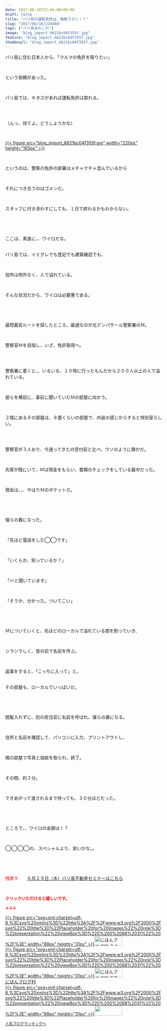 ```yaml
---
date: 2017-06-16T22:44:08+09:00
draft: false
title: "バリ島の運転免許は、賄賂でポン！？"
slug: "2017/06/16/224408"
tags: ["バリ島あれこれ"]
image: "blog_import_6621bc04f355f.jpg"
feature: "blog_import_6621bc04f355f.jpg"
thumbnail: "blog_import_6621bc04f355f.jpg"
---
```

<p>バリ島に住む日本人から、「クルマの免許を取りたい」</p><p> </p><p>という依頼があった。</p><p> </p><p>バリ島では、キタスがあれば運転免許は取れる。</p><p> </p><p><br/>（んっ、待てよ。どうしようかな）</p><p> </p><p><a href="blog_import_6621bc04f355f.jpg">{{< figure src="blog_import_6621bc04f355f.jpg" width="220px" height="165px" >}}</a></p><p> </p><p>というのは、警察の免許の部署はメチャクチャ混んでいるから</p><p> </p><p>それにつき合うのはゴメンだ。</p><p> </p><p>スタッフに付き添わすにしても、１日で終わるかもわからない。</p><p> </p><p> </p><p>ここは、素直に、、ワイロだな。</p><p><br/>バリ島では、イミグレでも登記でも建築確認でも、</p><p> </p><p>役所は例外なく、人で溢れている。</p><p> </p><p>そんな状況だから、ワイロは必要悪である。</p><p> </p><p> </p><p>最短最安ルートを探したところ、最適なのが北デンパサール警察署のＭ。</p><p> </p><p>警察官Ｍを目指し、いざ、免許取得へ。</p><p> </p><p><br/>警察署に着くと、、いるいる、１０時に行ったもんだから２００人以上の人で溢れている。</p><p> </p><p>彼らを横目に、事前に聞いていたＭの部屋に向かう。</p><p> </p><p>２階にあるその部屋は、８畳くらいの部屋で、内装の感じからすると特別室らしい。</p><p> </p><p><br/>警察官が３人おり、今通ってきたの受付前と比べ、ウソのように静かだ。</p><p> </p><p>先客が既にいて、Ｍは現金をもらい、書類のチェックをしている最中だった。</p><p> </p><p>現金は、、、やはりＭのポケットだ。</p><p> </p><p> </p><p>僕らの番になった。</p><p> </p><p>「先ほど電話をした◯◯です」</p><p> </p><p>「いくらか、知っているか？」</p><p> </p><p>「☓☓と聞いています」</p><p> </p><p>「そうか、分かった。ついてこい」</p><p> </p><p> </p><p>Ｍについていくと、先ほどのローカルで溢れている間を割っていき、</p><p> </p><p>シラジラしく、皆の前で名前を呼ぶ。</p><p> </p><p>返事をすると、「こっちに入って」と。</p><p><br/>その部屋も、ローカルでいっぱいだ。</p><p> </p><p> </p><p>間髪入れずに、別の担当官に名前を呼ばれ、僕らの番になる。</p><p> </p><p>住所と名前を確認して、パソコンに入力、プリントアウトし、</p><p> </p><p>隣の部屋で写真と指紋を取られ、終了。</p><p> </p><p>その間、約２分。</p><p> </p><p>できあがって渡されるまで待っても、３０分ほどだった。</p><p> </p><p> </p><p>ところで、、ワイロの金額は！？</p><p> </p><p>◯◯◯◯の、スペシャルより、安いかな。。</p><p> </p><p> </p><p><span style="color: rgb(255, 0, 0);">残席９</span>　　<a href="http://ameblo.jp/baliclub/entry-12281115043.html" target="_blank">６月２９日（木）バリ島不動産セミナーはこちら</a></p><p> </p><p><font color="#ff0000" size="2"><strong>クリックいただけると嬉しいです。</strong></font></p><p><font color="#ff0000" size="2"><strong>↓↓↓</strong></font></p><p><a href="ranking.html?p_cid=01260127" id="&amp;blogmura_banner" target="_blank">{{< figure src="svg+xml;charset=utf-8,%3Csvg%20xmlns%3D%22http%3A%2F%2Fwww.w3.org%2F2000%2Fsvg%22%20title%3D%22Placeholder%20for%20Images%22%20role%3D%22presentation%22%20viewBox%3D%220%200%2088%2031%22%20%2F%3E" width="88px" height="31px" >}}<noscript><img alt="にほんブログ村 その他生活ブログ 不動産投資へ" border="0" height="31" src="//life.blogmura.com/hudousantoushi/img/hudousantoushi88_31.gif" width="88"></noscript></a><br/><a href="ranking.html?p_cid=01260127" target="_blank">{{< figure src="svg+xml;charset=utf-8,%3Csvg%20xmlns%3D%22http%3A%2F%2Fwww.w3.org%2F2000%2Fsvg%22%20title%3D%22Placeholder%20for%20Images%22%20role%3D%22presentation%22%20viewBox%3D%220%200%2088%2031%22%20%2F%3E" width="88px" height="31px" >}}<noscript><img alt="にほんブログ村 海外生活ブログ バリ島情報へ" border="0" height="31" src="https://img-proxy.blog-video.jp/images?url=http%3A%2F%2Foverseas.blogmura.com%2Fbali%2Fimg%2Fbali88_31.gif" width="88"></noscript></a><br/><a href="ranking.html?p_cid=01260127" target="_blank">にほんブログ村</a><br/><a href="link.php?1804582" title="人気ブログランキングへ">{{< figure src="svg+xml;charset=utf-8,%3Csvg%20xmlns%3D%22http%3A%2F%2Fwww.w3.org%2F2000%2Fsvg%22%20title%3D%22Placeholder%20for%20Images%22%20role%3D%22presentation%22%20viewBox%3D%220%200%2088%2031%22%20%2F%3E" width="88px" height="31px" >}}<noscript><img border="0" height="31" src="https://blog.with2.net/img/banner/banner_22.gif" width="88"></noscript></a></p><p><a href="link.php?1804582" style="font-size: 12px;">人気ブログランキングへ</a></p>

